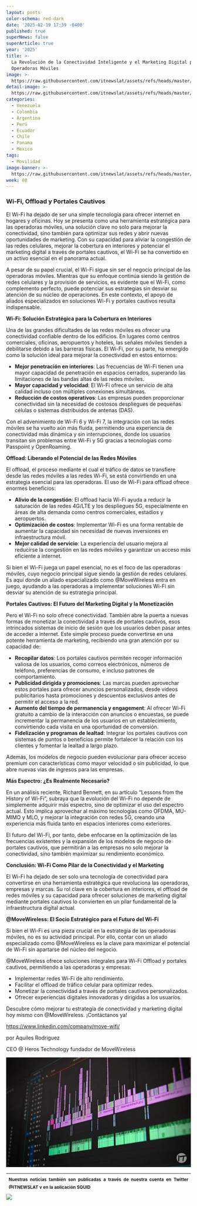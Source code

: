 ```yaml
---
layout: posts
color-schema: red-dark
date: '2025-02-19 17:39 -0400'
published: true
superNews: false
superArticle: true
year: '2025'
title: >-
  La Revolución de la Conectividad Inteligente y el Marketing Digital para las
  Operadoras Móviles
image: >-
  https://raw.githubusercontent.com/itnewslat/assets/refs/heads/master/img/540x320/Espectro-p.jpg
detail-image: >-
  https://raw.githubusercontent.com/itnewslat/assets/refs/heads/master/img/1024x680/Espectro-g.jpg
categories:
  - Venezuela
  - Colombia
  - Argentina
  - Perú
  - Ecuador
  - Chile
  - Panama
  - Mexico
tags:
  - Movilidad
image-banner: >-
  https://raw.githubusercontent.com/itnewslat/assets/refs/heads/master/img/540x320/Espectro-p.jpg
week: 08
---
```

### Wi-Fi, Offload y Portales Cautivos


El Wi-Fi ha dejado de ser una simple tecnología para ofrecer internet en hogares y oficinas. Hoy se presenta como una herramienta estratégica para las operadoras móviles, una solución clave no solo para mejorar la conectividad, sino también para optimizar sus redes y abrir nuevas oportunidades de marketing. Con su capacidad para aliviar la congestión de las redes celulares, mejorar la cobertura en interiores y potenciar el marketing digital a través de portales cautivos, el Wi-Fi se ha convertido en un activo esencial en el panorama actual.

A pesar de su papel crucial, el Wi-Fi sigue sin ser el negocio principal de las operadoras móviles. Mientras que su enfoque continúa siendo la gestión de redes celulares y la provisión de servicios, es evidente que el Wi-Fi, como complemento perfecto, puede potenciar sus estrategias sin desviar su atención de su núcleo de operaciones. En este contexto, el apoyo de aliados especializados en soluciones Wi-Fi y portales cautivos resulta indispensable.

**Wi-Fi: Solución Estratégica para la Cobertura en Interiores**

Una de las grandes dificultades de las redes móviles es ofrecer una conectividad confiable dentro de los edificios. En lugares como centros comerciales, oficinas, aeropuertos y hoteles, las señales móviles tienden a debilitarse debido a las barreras físicas. El Wi-Fi, por su parte, ha emergido como la solución ideal para mejorar la conectividad en estos entornos:

- **Mejor penetración en interiores**: Las frecuencias de Wi-Fi tienen una mayor capacidad de penetración en espacios cerrados, superando las limitaciones de las bandas altas de las redes móviles.
- **Mayor capacidad y velocidad**: El Wi-Fi ofrece un servicio de alta calidad incluso con múltiples conexiones simultáneas.
- **Reducción de costos operativos**: Las empresas pueden proporcionar conectividad sin la necesidad de costosos despliegues de pequeñas células o sistemas distribuidos de antenas (DAS).

Con el advenimiento de Wi-Fi 6 y Wi-Fi 7, la integración con las redes móviles se ha vuelto aún más fluida, permitiendo una experiencia de conectividad más dinámica y sin interrupciones, donde los usuarios transitan sin problemas entre Wi-Fi y 5G gracias a tecnologías como Passpoint y OpenRoaming.

**Offload: Liberando el Potencial de las Redes Móviles**

El offload, el proceso mediante el cual el tráfico de datos se transfiere desde las redes móviles a las redes Wi-Fi, se está convirtiendo en una estrategia esencial para las operadoras. El uso de Wi-Fi para offload ofrece enormes beneficios:

- **Alivio de la congestión**: El offload hacia Wi-Fi ayuda a reducir la saturación de las redes 4G/LTE y los despliegues 5G, especialmente en áreas de alta demanda como centros comerciales, estadios y aeropuertos.
- **Optimización de costos**: Implementar Wi-Fi es una forma rentable de aumentar la capacidad sin necesidad de nuevas inversiones en infraestructura móvil.
- **Mejor calidad de servicio**: La experiencia del usuario mejora al reducirse la congestión en las redes móviles y garantizar un acceso más eficiente a internet.

Si bien el Wi-Fi juega un papel esencial, no es el foco de las operadoras móviles, cuyo negocio principal sigue siendo la gestión de redes celulares. Es aquí donde un aliado especializado como @MoveWireless entra en juego, ayudando a las operadoras a implementar soluciones Wi-Fi sin desviar su atención de su estrategia principal.

**Portales Cautivos: El Futuro del Marketing Digital y la Monetización**

Pero el Wi-Fi no solo ofrece conectividad. También abre la puerta a nuevas formas de monetizar la conectividad a través de portales cautivos, esos intrincados sistemas de inicio de sesión que los usuarios deben pasar antes de acceder a internet. Este simple proceso puede convertirse en una potente herramienta de marketing, recibiendo una gran atención por su capacidad de:

- **Recopilar datos**: Los portales cautivos permiten recoger información valiosa de los usuarios, como correos electrónicos, números de teléfono, preferencias de consumo, e incluso patrones de comportamiento.
- **Publicidad dirigida y promociones**: Las marcas pueden aprovechar estos portales para ofrecer anuncios personalizados, desde videos publicitarios hasta promociones y descuentos exclusivos antes de permitir el acceso a la red.
- **Aumento del tiempo de permanencia y engagement**: Al ofrecer Wi-Fi gratuito a cambio de la interacción con anuncios o encuestas, se puede incrementar la permanencia de los usuarios en un establecimiento, convirtiendo cada visita en una oportunidad de conversión.
- **Fidelización y programas de lealtad**: Integrar los portales cautivos con sistemas de puntos o beneficios permite fortalecer la relación con los clientes y fomentar la lealtad a largo plazo.

Además, los modelos de negocio pueden evolucionar para ofrecer acceso premium con características como mayor velocidad o sin publicidad, lo que abre nuevas vías de ingresos para las empresas.

**Más Espectro: ¿Es Realmente Necesario?**

En un análisis reciente, Richard Bennett, en su artículo “Lessons from the History of Wi-Fi”, subraya que la evolución del Wi-Fi no depende de simplemente adquirir más espectro, sino de optimizar el uso del espectro actual. Esto implica aprovechar al máximo tecnologías como OFDMA, MU-MIMO y MLO, y mejorar la integración con redes 5G, creando una experiencia más fluida tanto en espacios interiores como exteriores.

El futuro del Wi-Fi, por tanto, debe enfocarse en la optimización de las frecuencias existentes y la expansión de los modelos de negocio de portales cautivos, que permitirán a las empresas no solo mejorar la conectividad, sino también maximizar su rendimiento económico.

**Conclusión: Wi-Fi Como Pilar de la Conectividad y el Marketing**

El Wi-Fi ha dejado de ser solo una tecnología de conectividad para convertirse en una herramienta estratégica que revoluciona las operadoras, empresas y marcas. Su rol clave en la cobertura en interiores, el offload de redes móviles y su capacidad para ofrecer soluciones de marketing digital mediante portales cautivos lo convierten en un pilar fundamental de la infraestructura digital actual.

**@MoveWireless: El Socio Estratégico para el Futuro del Wi-Fi**

Si bien el Wi-Fi es una pieza crucial en la estrategia de las operadoras móviles, no es su actividad principal. Por ello, contar con un aliado especializado como @MoveWireless es la clave para maximizar el potencial de Wi-Fi sin apartarse del núcleo del negocio.

@MoveWireless ofrece soluciones integrales para Wi-Fi Offload y portales cautivos, permitiendo a las operadoras y empresas:

- Implementar redes Wi-Fi de alto rendimiento.
- Facilitar el offload de tráfico celular para optimizar redes.
- Monetizar la conectividad a través de portales cautivos personalizados.
- Ofrecer experiencias digitales innovadoras y dirigidas a los usuarios.

Descubre cómo mejorar tu estrategia de conectividad y marketing digital hoy mismo con @MoveWireless. ¡Contáctanos ya!

https://www.linkedin.com/company/move-wifi/

por Aquiles Rodriguez

CEO @ Heros Technology fundador de MoveWireless

![](https://raw.githubusercontent.com/itnewslat/assets/refs/heads/master/img/540x320/Espectro-p.jpg)

<table style="height: 42px;" width="569">
<tbody>
<tr>
<td style="text-align: justify;"><sub><strong>Nuestras noticias también son publicadas a través de nuestra cuenta en Twitter <a href="https://twitter.com/itnewslat?lang=es">@ITNEWSLAT</a> y en la aplicación <a href="https://squidapp.co/en/">SQUID</a></strong></sub></td>
</tr>
</tbody>
</table>

<img src="https://tracker.metricool.com/c3po.jpg?hash=56f88a41e39ab42c063cc51676587a04"/>
